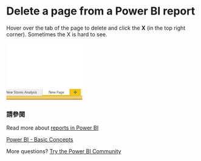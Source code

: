 <properties
   pageTitle="Delete a page from a Power BI report"
   description="Delete a page from a Power BI report"
   services="powerbi"
   documentationCenter=""
   authors="mihart"
   manager="mblythe"
   backup=""
   editor=""
   tags=""
   qualityFocus="no"
   qualityDate=""/>

<tags
   ms.service="powerbi"
   ms.devlang="NA"
   ms.topic="article"
   ms.tgt_pltfrm="NA"
   ms.workload="powerbi"
   ms.date="10/01/2016"
   ms.author="mihart"/>

# Delete a page from a Power BI report

Hover over the tab of the page to delete and click the <bpt id="p1">**</bpt>X<ept id="p1">**</ept> (in the top right corner).  Sometimes the X is hard to see.

![](media/powerbi-service-delete-a-page-from-a-report/deletepage.gif)

### 請參閱

Read more about <bpt id="p1">[</bpt>reports in Power BI<ept id="p1">](powerbi-service-reports.md)</ept>

[Power BI - Basic Concepts](powerbi-service-basic-concepts.md)﻿

More questions? [Try the Power BI Community](http://community.powerbi.com/)
